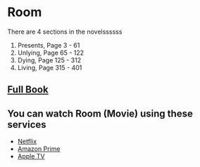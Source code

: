 # Room

There are 4 sections in the novelssssss

1. Presents, Page 3 - 61
2. Unlying, Page 65 - 122
3. Dying, Page 125 - 312
4. Living, Page 315 - 401

## [Full Book](room.pdf)

## You can watch Room (Movie) using these services

- [Netflix](https://www.netflix.com/ca/title/80073823)
- [Amazon Prime](https://www.primevideo.com/detail/0FBAC1VTAGPV8WG67VEQGKOQ7D/ref=atv_dl_rdr)
- [Apple TV](https://tv.apple.com/ie/movie/room/umc.cmc.4qedzhrvrx38fydedbko7xr0l?at=1000l3V2&ct=effeteHalicore&playableId=tvs.sbd.9001%3A1070286534)